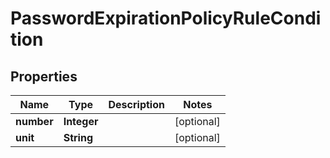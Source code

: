 

# PasswordExpirationPolicyRuleCondition


## Properties

| Name | Type | Description | Notes |
|------------ | ------------- | ------------- | -------------|
|**number** | **Integer** |  |  [optional] |
|**unit** | **String** |  |  [optional] |



